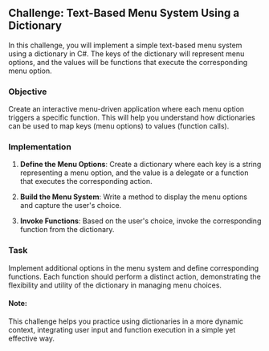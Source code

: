 ## Challenge: Text-Based Menu System Using a Dictionary

In this challenge, you will implement a simple text-based menu system using a dictionary in C#. The keys of the dictionary will represent menu options, and the values will be functions that execute the corresponding menu option.

### Objective
Create an interactive menu-driven application where each menu option triggers a specific function. This will help you understand how dictionaries can be used to map keys (menu options) to values (function calls).

### Implementation

1. **Define the Menu Options**: Create a dictionary where each key is a string representing a menu option, and the value is a delegate or a function that executes the corresponding action.

2. **Build the Menu System**: Write a method to display the menu options and capture the user's choice.

3. **Invoke Functions**: Based on the user's choice, invoke the corresponding function from the dictionary.

### Task
Implement additional options in the menu system and define corresponding functions. Each function should perform a distinct action, demonstrating the flexibility and utility of the dictionary in managing menu choices.

#### Note: 
This challenge helps you practice using dictionaries in a more dynamic context, integrating user input and function execution in a simple yet effective way.

